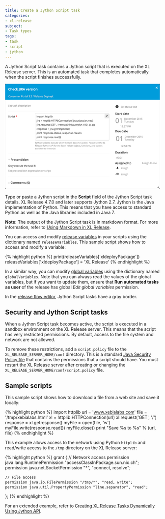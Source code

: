 ```yaml
---
title: Create a Jython Script task
categories:
- xl-release
subject:
- Task types
tags:
- task
- script
- jython
---
```


A Jython Script task contains a Jython script that is executed on the XL Release server. This is an automated task that completes automatically when the script finishes successfully.

![Jython Script Task Details](../images/script-task-details.png)

Type or paste a Jython script in the **Script** field of the Jython Script task details. XL Release 4.7.0 and later supports Jython 2.7. Jython is the Java implementation of Python. This means that you have access to standard Python as well as the Java libraries included in Java 7.

**Note:** The output of the Jython Script task is in markdown format. For more information, refer to [Using Markdown in XL Release](/xl-release/how-to/using-markdown-in-xl-release.html).

You can access and modify [release variables](/xl-release/concept/variables-in-xl-release.html) in your scripts using the dictionary named `releaseVariables`. This sample script shows how to access and modify a variable:

{% highlight python %}
print(releaseVariables['xldeployPackage'])
releaseVariables['xldeployPackage'] = 'XL Release'
{% endhighlight %}

In a similar way, you can modify [global variables](/xl-release/how-to/configure-global-variables.html) using the dictionary named `globalVariables`. Note that you can always read the values of the global variables, but if you want to update them, ensure that **Run automated tasks as user** of the release has global _Edit global variables_ permission.

In the [release flow editor](/xl-release/how-to/using-the-release-flow-editor.html), Jython Script tasks have a gray border.

## Security and Jython Script tasks

When a Jython Script task becomes active, the script is executed in a sandbox environment on the XL Release server. This means that the script has very restricted permissions. By default, access to the file system and network are not allowed.

To remove these restrictions, add a `script.policy` file to the `XL_RELEASE_SERVER_HOME/conf` directory. This is a standard [Java Security Policy file](http://docs.oracle.com/javase/7/docs/technotes/guides/security/PolicyFiles.html) that contains the permissions that a script should have. You must restart the XL Release server after creating or changing the `XL_RELEASE_SERVER_HOME/conf/script.policy` file.

## Sample scripts

This sample script shows how to download a file from a web site and save it locally:

{% highlight python %}
import httplib
url = 'www.xebialabs.com'
file = '/tmp/xebialabs.html'
xl = httplib.HTTPConnection(url)
xl.request('GET', '/')
response = xl.getresponse()
myFile = open(file, 'w')
myFile.write(response.read())
myFile.close()
print "Save %s to %s" % (url, file)
{% endhighlight %}

This example allows access to the network using Python `httplib` and read/write access to the `/tmp` directory on the XL Release server:

{% highlight python %}
grant {
    // Network access
    permission  java.lang.RuntimePermission "accessClassInPackage.sun.nio.ch";
    permission  java.net.SocketPermission "*", "connect, resolve";

    // File access
    permission java.io.FilePermission "/tmp/*", "read, write";
    permission java.util.PropertyPermission "line.separator", "read";
};
{% endhighlight %}

For an extended example, refer to [Creating XL Release Tasks Dynamically Using Jython API](http://blog.xebialabs.com/2015/08/11/creating-xl-release-tasks-dynamically-using-jython-api/).
